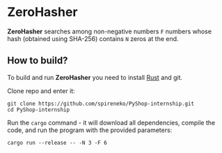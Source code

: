 # ZeroHasher

**ZeroHasher** searches among non-negative numbers `F` numbers whose hash (obtained using SHA-256) contains `N` zeros at the end.

## How to build?

To build and run **ZeroHasher** you need to install [Rust](https://www.rust-lang.org/) and git.

Clone repo and enter it:

```
git clone https://github.com/spireneko/PyShop-internship.git
cd PyShop-internship
```

Run the `cargo` command - it will download all dependencies, compile the code, and run the program with the provided parameters:
```
cargo run --release -- -N 3 -F 6
```